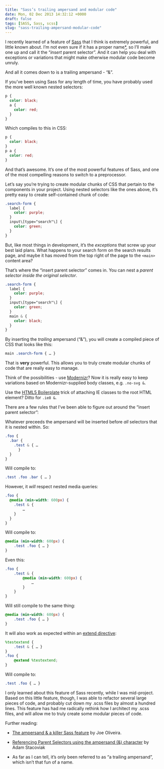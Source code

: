 ```yaml
---
title: "Sass’s trailing ampersand and modular code"
date: Mon, 02 Dec 2013 14:32:12 +0000
draft: false
tags: [SASS, Sass, scss]
slug: "sass-trailing-ampersand-modular-code"
---
```


I recently learned of a feature of [Sass](http://sass-lang.com) that I think is extremely powerful, and little known about. I’m not even sure if it has a proper name[\*](#footnote), so I’ll make one up and call it the “_insert_ parent selector”. And it can help you deal with exceptions or variations that might make otherwise modular code become unruly.

And all it comes down to is a trailing ampersand - “&”.

If you’ve been using Sass for any length of time, you have probably used the more well known nested selectors:

```scss
p {
  color: black;
  a {
    color: red;
  }
}
```

Which compiles to this in CSS:

```css
p {
  color: black;
}
p a {
  color: red;
}
```

And that’s awesome. It’s one of the most powerful features of Sass, and one of the most compelling reasons to switch to a preprocessor.

Let’s say you’re trying to create modular chunks of CSS that pertain to the components in your project. Using nested selectors like the ones above, it’s pretty easy to create self-contained chunk of code:

```scss
.search-form {
  label {
    color: purple;
  }
  input\[type="search"\] {
    color: green;
  }
}
```

But, like most things in development, it’s the _exceptions_ that screw up your best laid plans. What happens to your search form on the search results page, and maybe it has moved from the top right of the page to the `<main>` content area?

That’s where the “insert parent selector” comes in. You can nest a _parent selector inside the original selector_.

```scss
.search-form {
  label {
    color: purple;
  }
  input\[type="search"\] {
    color: green;
  }
  main & {
    color: black;
  }
}
```

By inserting the _trailing_ ampersand (“&”), you will create a compiled piece of CSS that looks like this:

```scss
main .search-form { … }
```

That is **very** powerful. This allows you to truly create modular chunks of code that are really easy to manage.

Think of the possibilities - use [Modernizr](http://modernizr.com)? Now it is really easy to keep variations based on Modernizr-supplied body classes, e.g. `.no-svg &`.

Use the [HTML5 Boilerplate](http://html5boilerplate.com) trick of attaching IE classes to the root HTML element? Ditto for `.ie8 &`.

There are a few rules that I’ve been able to figure out around the “insert parent selector”:

Whatever preceeds the ampersand will be inserted before _all_ selectors that it is nested within. So:

```scss
.foo {
  .bar {
    .test & { …
      }
  }
}
```

Will compile to:

```css
.test .foo .bar { … }
```

However, it _will_ respect nested media queries:

```scss
.foo {
  @media (min-width: 600px) {
    .test & {
        …
    }
  }
}
```

Will compile to:

```css
@media (min-width: 600px) {
    .test .foo { … }
}
```

Even this:

```scss
.foo {
    .test & {
        @media (min-width: 600px) {
            …
        }
    }
}
```

Will still compile to the same thing:

```css
@media (min-width: 600px) {
    .test .foo { … }
}
```

It will also work as expected within an [extend directive](http://sass-lang.com/documentation/file.SASS_REFERENCE.html#extend):

```scss
%testextend {
    .test & { … }
}
.foo {
    @extend %testextend;
}
```

Will compile to:

```css
.test .foo { … }
```

I only learned about this feature of Sass recently, while I was mid-project. Based on this little feature, though, I was able to refactor several large pieces of code, and probably cut down my .scss files by almost a hundred lines. This feature has had me radically rethink how I architect my .scss files, and will allow me to truly create some modular pieces of code.

Further reading:

- [The ampersand & a killer Sass feature](http://www.joeloliveira.com/2011/06/28/the-ampersand-a-killer-sass-feature/) by Joe Oliveira.
- [Referencing Parent Selectors using the ampersand (&) character](http://thesassway.com/intermediate/referencing-parent-selectors-using-ampersand) by Adam Stacoviak

- As far as I can tell, it’s only been referred to as “a trailing ampersand”, which isn’t that fun of a name.
